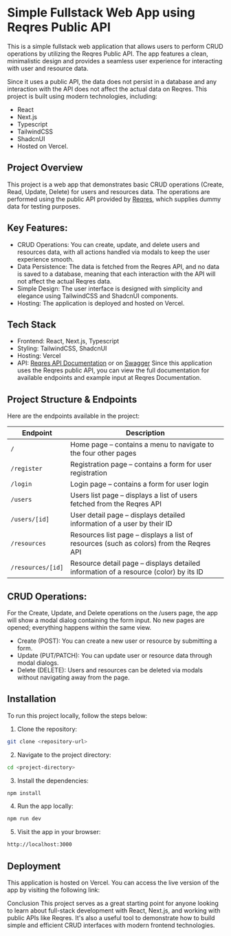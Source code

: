 # Simple Fullstack Web App using Reqres Public API

This is a simple fullstack web application that allows users to perform CRUD operations by utilizing the Reqres Public API. The app features a clean, minimalistic design and provides a seamless user experience for interacting with user and resource data.

Since it uses a public API, the data does not persist in a database and any interaction with the API does not affect the actual data on Reqres. This project is built using modern technologies, including:

- React
- Next.js
- Typescript
- TailwindCSS
- ShadcnUI
- Hosted on Vercel.

## Project Overview

This project is a web app that demonstrates basic CRUD operations (Create, Read, Update, Delete) for users and resources data. The operations are performed using the public API provided by [Reqres](https://reqres.in/), which supplies dummy data for testing purposes.

## Key Features:

- CRUD Operations: You can create, update, and delete users and resources data, with all actions handled via modals to keep the user experience smooth.
- Data Persistence: The data is fetched from the Reqres API, and no data is saved to a database, meaning that each interaction with the API will not affect the actual Reqres data.
- Simple Design: The user interface is designed with simplicity and elegance using TailwindCSS and ShadcnUI components.
- Hosting: The application is deployed and hosted on Vercel.

## Tech Stack

- Frontend: React, Next.js, Typescript
- Styling: TailwindCSS, ShadcnUI
- Hosting: Vercel
- API: [Reqres API Documentation](https://reqres.in/) or on [Swagger](https://reqres.in/api-docs/)
  Since this application uses the Reqres public API, you can view the full documentation for available endpoints and example input at Reqres Documentation.

## Project Structure & Endpoints

Here are the endpoints available in the project:

| **Endpoint**      | **Description**                                                                         |
| ----------------- | --------------------------------------------------------------------------------------- |
| `/`               | Home page – contains a menu to navigate to the four other pages                         |
| `/register`       | Registration page – contains a form for user registration                               |
| `/login`          | Login page – contains a form for user login                                             |
| `/users`          | Users list page – displays a list of users fetched from the Reqres API                  |
| `/users/[id]`     | User detail page – displays detailed information of a user by their ID                  |
| `/resources`      | Resources list page – displays a list of resources (such as colors) from the Reqres API |
| `/resources/[id]` | Resource detail page – displays detailed information of a resource (color) by its ID    |

## CRUD Operations:

For the Create, Update, and Delete operations on the /users page, the app will show a modal dialog containing the form input. No new pages are opened; everything happens within the same view.

- Create (POST): You can create a new user or resource by submitting a form.
- Update (PUT/PATCH): You can update user or resource data through modal dialogs.
- Delete (DELETE): Users and resources can be deleted via modals without navigating away from the page.

## Installation

To run this project locally, follow the steps below:

1. Clone the repository:

```bash
git clone <repository-url>
```

2. Navigate to the project directory:

```bash
cd <project-directory>
```

3. Install the dependencies:

```bash
npm install
```

4. Run the app locally:

```bash
npm run dev
```

5. Visit the app in your browser:

```bash
http://localhost:3000
```

## Deployment

This application is hosted on Vercel. You can access the live version of the app by visiting the following link:

Conclusion
This project serves as a great starting point for anyone looking to learn about full-stack development with React, Next.js, and working with public APIs like Reqres. It's also a useful tool to demonstrate how to build simple and efficient CRUD interfaces with modern frontend technologies.
